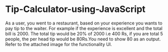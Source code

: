 # Tip-Calculator-using-JavaScript

As a user, you went to a restaurant, based on your experience you wants to pay tip to the waiter. 
For example if the experience is excellent and the total bill is 2000.
The total tip would be 20% of 2000 i.e 400 Rs, if you are total 5 people, the per head tip would be 80Rs.You need to show 80 as an output.
Refer to the attached image for the functionality UI.
